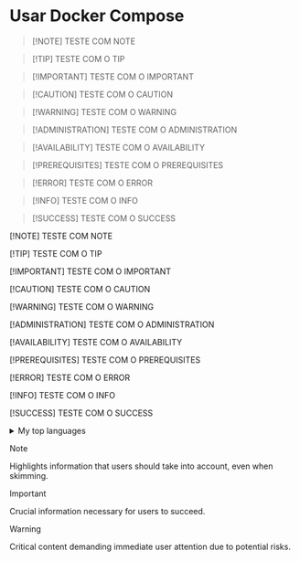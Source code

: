 # Usar Docker Compose

>[!NOTE] TESTE COM NOTE

>[!TIP] TESTE COM O TIP

>[!IMPORTANT] TESTE COM O IMPORTANT

>[!CAUTION] TESTE COM O CAUTION

>[!WARNING] TESTE COM O WARNING

>[!ADMINISTRATION] TESTE COM O ADMINISTRATION

>[!AVAILABILITY] TESTE COM O AVAILABILITY

>[!PREREQUISITES] TESTE COM O PREREQUISITES

>[!ERROR] TESTE COM O ERROR

>[!INFO] TESTE COM O INFO

>[!SUCCESS] TESTE COM O SUCCESS

[!NOTE] TESTE COM NOTE

[!TIP] TESTE COM O TIP

[!IMPORTANT] TESTE COM O IMPORTANT

[!CAUTION] TESTE COM O CAUTION

[!WARNING] TESTE COM O WARNING

[!ADMINISTRATION] TESTE COM O ADMINISTRATION

[!AVAILABILITY] TESTE COM O AVAILABILITY

[!PREREQUISITES] TESTE COM O PREREQUISITES

[!ERROR] TESTE COM O ERROR

[!INFO] TESTE COM O INFO

[!SUCCESS] TESTE COM O SUCCESS

<details>
<summary>My top languages</summary>

| Rank | Languages |
|-----:|-----------|
|     1| Javascript|
|     2| Python    |
|     3| SQL       |

</details>

> [!NOTE]
> Highlights information that users should take into account, even when skimming.

> [!IMPORTANT]
> Crucial information necessary for users to succeed.

> [!WARNING]
> Critical content demanding immediate user attention due to potential risks.